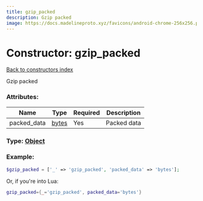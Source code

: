 ```yaml
---
title: gzip_packed
description: Gzip packed
image: https://docs.madelineproto.xyz/favicons/android-chrome-256x256.png
---
```

# Constructor: gzip\_packed  
[Back to constructors index](index.md)



Gzip packed

### Attributes:

| Name     |    Type       | Required | Description |
|----------|---------------|----------|-------------|
|packed\_data|[bytes](../types/bytes.md) | Yes|Packed data|



### Type: [Object](../types/Object.md)


### Example:

```php
$gzip_packed = ['_' => 'gzip_packed', 'packed_data' => 'bytes'];
```  


Or, if you're into Lua:

```lua
gzip_packed={_='gzip_packed', packed_data='bytes'}

```


